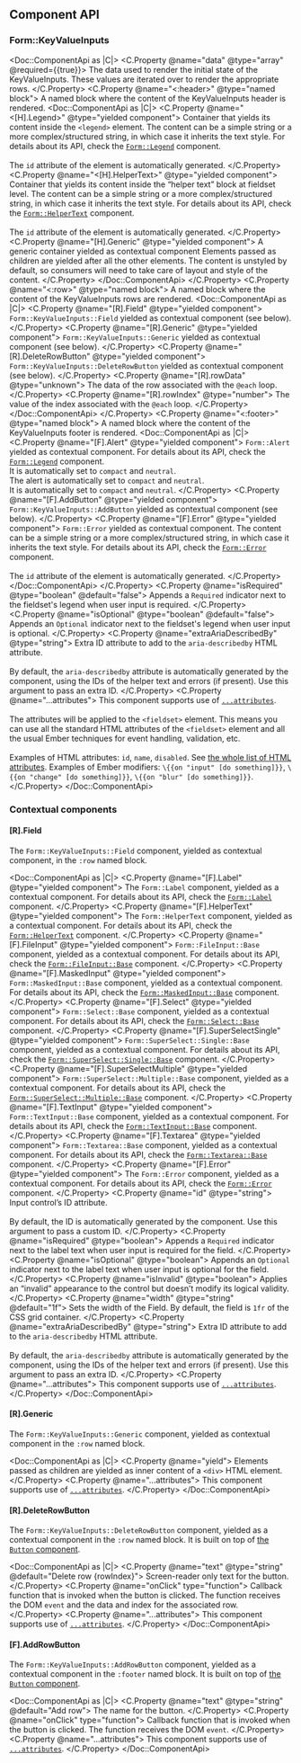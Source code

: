 ## Component API

### Form::KeyValueInputs

<Doc::ComponentApi as |C|>
  <C.Property @name="data" @type="array" @required={{true}}>
    The data used to render the initial state of the KeyValueInputs. These values are iterated over to render the appropriate rows.
  </C.Property>
  <C.Property @name="<:header>" @type="named block">
    A named block where the content of the KeyValueInputs header is rendered.
    <Doc::ComponentApi as |C|>
      <C.Property @name="<[H].Legend>" @type="yielded component">
        Container that yields its content inside the `<legend>` element. The content can be a simple string or a more complex/structured string, in which case it inherits the text style. For details about its API, check the [`Form::Legend`](/components/form/primitives) component.
        <br/><br/>
        The `id` attribute of the element is automatically generated.
      </C.Property>
      <C.Property @name="<[H].HelperText>" @type="yielded component">
        Container that yields its content inside the “helper text” block at fieldset level. The content can be a simple string or a more complex/structured string, in which case it inherits the text style. For details about its API, check the [`Form::HelperText`](/components/form/primitives) component.
        <br/><br/>
        The `id` attribute of the element is automatically generated.
      </C.Property>
      <C.Property @name="[H].Generic" @type="yielded component">
        A generic container yielded as contextual component Elements passed as children are yielded after all the other elements. The content is unstyled by default, so consumers will need to take care of layout and style of the content.
      </C.Property>
    </Doc::ComponentApi>
  </C.Property>
  <C.Property @name="<:row>" @type="named block">
    A named block where the content of the KeyValueInputs rows are rendered.
    <Doc::ComponentApi as |C|>
      <C.Property @name="[R].Field" @type="yielded component">
        `Form::KeyValueInputs::Field` yielded as contextual component (see below).
      </C.Property>
      <C.Property @name="[R].Generic" @type="yielded component">
        `Form::KeyValueInputs::Generic` yielded as contextual component (see below).
      </C.Property>
      <C.Property @name="[R].DeleteRowButton" @type="yielded component">
        `Form::KeyValueInputs::DeleteRowButton` yielded as contextual component (see below).
      </C.Property>
     <C.Property @name="[R].rowData" @type="unknown">
        The data of the row associated with the `@each` loop.
      </C.Property>
      <C.Property @name="[R].rowIndex" @type="number">
        The value of the index associated with the `@each` loop.
      </C.Property>
    </Doc::ComponentApi>
  </C.Property>
  <C.Property @name="<:footer>" @type="named block">
    A named block where the content of the KeyValueInputs footer is rendered.
    <Doc::ComponentApi as |C|>
      <C.Property @name="[F].Alert" @type="yielded component">
        `Form::Alert` yielded as contextual component. For details about its API, check the [`Form::Legend`](/components/form/primitives) component.
        <br/>It is automatically set to `compact` and `neutral`.
        <br/>The alert is automatically set to `compact` and `neutral`.
        <br/>It is automatically set to `compact` and `neutral`.
      </C.Property>
      <C.Property @name="[F].AddButton" @type="yielded component">
        `Form::KeyValueInputs::AddButton` yielded as contextual component (see below).
      </C.Property>
      <C.Property @name="[F].Error" @type="yielded component">
        `Form::Error` yielded as contextual component. The content can be a simple string or a more complex/structured string, in which case it inherits the text style. For details about its API, check the [`Form::Error`](/components/form/primitives) component.
        <br/><br/>
        The `id` attribute of the element is automatically generated.
      </C.Property>
    </Doc::ComponentApi>
  </C.Property>
  <C.Property @name="isRequired" @type="boolean" @default="false">
    Appends a `Required` indicator next to the fieldset's legend when user input is required.
  </C.Property>
  <C.Property @name="isOptional" @type="boolean" @default="false">
    Appends an `Optional` indicator next to the fieldset's legend when user input is optional.
  </C.Property>
  <C.Property @name="extraAriaDescribedBy" @type="string">
    Extra ID attribute to add to the `aria-describedby` HTML attribute.
    <br/><br/>
    By default, the `aria-describedby` attribute is automatically generated by the component, using the IDs of the helper text and errors (if present). Use this argument to pass an extra ID.
  </C.Property>
  <C.Property @name="...attributes">
    This component supports use of [`...attributes`](https://guides.emberjs.com/release/in-depth-topics/patterns-for-components/#toc_attribute-ordering).
    <br/><br/>
    The attributes will be applied to the `<fieldset>` element. This means you can use all the standard HTML attributes of the `<fieldset>` element and all the usual Ember techniques for event handling, validation, etc.
    <br/><br/>
    Examples of HTML attributes: `id`, `name`, `disabled`. See [the whole list of HTML attributes](https://developer.mozilla.org/en-US/docs/Web/HTML/Element/fieldset#attributes). Examples of Ember modifiers: `\{{on "input" [do something]}}`, `\{{on "change" [do something]}}`, `\{{on "blur" [do something]}}`.
  </C.Property>
</Doc::ComponentApi>

### Contextual components

#### [R].Field

The `Form::KeyValueInputs::Field` component, yielded as contextual component, in the `:row` named block.

<Doc::ComponentApi as |C|>
  <C.Property @name="[F].Label" @type="yielded component">
     The `Form::Label` component, yielded as a contextual component. For details about its API, check the [`Form::Label`](/components/form/primitives?tab=code#formlabel-2) component.
  </C.Property>
  <C.Property @name="[F].HelperText" @type="yielded component">
    The `Form::HelperText` component, yielded as a contextual component. For details about its API, check the [`Form::HelperText`](/components/form/primitives?tab=code#formhelpertext-2) component.
  </C.Property>
  <C.Property @name="[F].FileInput" @type="yielded component">
    `Form::FileInput::Base` component, yielded as a contextual component. For details about its API, check the [`Form::FileInput::Base`](/components/form/file-input?tab=code#formfileinputbase-1) component.
  </C.Property>
  <C.Property @name="[F].MaskedInput" @type="yielded component">
    `Form::MaskedInput::Base` component, yielded as a contextual component. For details about its API, check the [`Form::MaskedInput::Base`](/components/form/masked-input?tab=code#formmaskedinputbase-1) component.
  </C.Property>
  <C.Property @name="[F].Select" @type="yielded component">
     `Form::Select::Base` component, yielded as a contextual component. For details about its API, check the [`Form::Select::Base`](/components/form/select?tab=code#formselectbase-1) component.
  </C.Property>
  <C.Property @name="[F].SuperSelectSingle" @type="yielded component">
    `Form::SuperSelect::Single::Base` component, yielded as a contextual component. For details about its API, check the [`Form::SuperSelect::Single::Base`](/components/form/super-select?tab=code#superselectsinglebase) component.
  </C.Property>
  <C.Property @name="[F].SuperSelectMultiple" @type="yielded component">
    `Form::SuperSelect::Multiple::Base` component, yielded as a contextual component. For details about its API, check the [`Form::SuperSelect::Multiple::Base`](/components/form/super-select?tab=code#superselectmultiplebase) component.
  </C.Property>
  <C.Property @name="[F].TextInput" @type="yielded component">
    `Form::TextInput::Base` component, yielded as a contextual component. For details about its API, check the [`Form::TextInput::Base`](/components/form/text-input?tab=code#formtextinputbase-1) component.
  </C.Property>
  <C.Property @name="[F].Textarea" @type="yielded component">
    `Form::Textarea::Base` component, yielded as a contextual component. For details about its API, check the [`Form::Textarea::Base`](/components/form/textarea?tab=code#formtextareabase-1) component.
  </C.Property>
  <C.Property @name="[F].Error" @type="yielded component">
    The `Form::Error` component, yielded as a contextual component. For details about its API, check the [`Form::Error`](/components/form/primitives?tab=code#formerror-2) component.
  </C.Property>
  <C.Property @name="id" @type="string">
    Input control’s ID attribute.
    <br/><br/>
    By default, the ID is automatically generated by the component. Use this argument to pass a custom ID.
  </C.Property>
  <C.Property @name="isRequired" @type="boolean">
    Appends a `Required` indicator next to the label text when user input is required for the field.
  </C.Property>
  <C.Property @name="isOptional" @type="boolean">
    Appends an `Optional` indicator next to the label text when user input is optional for the field.
  </C.Property>
  <C.Property @name="isInvalid" @type="boolean">
    Applies an “invalid” appearance to the control but doesn’t modify its logical validity.
  </C.Property>
  <C.Property @name="width" @type="string" @default="1f">
    Sets the width of the Field. By default, the field is `1fr` of the CSS grid container.
  </C.Property>
  <C.Property @name="extraAriaDescribedBy" @type="string">
    Extra ID attribute to add to the `aria-describedby` HTML attribute.
    <br/><br/>
    By default, the `aria-describedby` attribute is automatically generated by the component, using the IDs of the helper text and errors (if present). Use this argument to pass an extra ID.
  </C.Property>
  <C.Property @name="...attributes">
    This component supports use of [`...attributes`](https://guides.emberjs.com/release/in-depth-topics/patterns-for-components/#toc_attribute-ordering).
  </C.Property>
</Doc::ComponentApi>

#### [R].Generic

The `Form::KeyValueInputs::Generic` component, yielded as contextual component in the `:row` named block.

<Doc::ComponentApi as |C|>
  <C.Property @name="yield">
    Elements passed as children are yielded as inner content of a `<div>` HTML element.
  </C.Property>
  <C.Property @name="...attributes">
    This component supports use of [`...attributes`](https://guides.emberjs.com/release/in-depth-topics/patterns-for-components/#toc_attribute-ordering).
  </C.Property>
</Doc::ComponentApi>

#### [R].DeleteRowButton

The `Form::KeyValueInputs::DeleteRowButton` component, yielded as a contextual component in the `:row` named block. It is built on top of [the `Button` component](/components/button).

<Doc::ComponentApi as |C|>
  <C.Property @name="text" @type="string" @default="Delete row {rowIndex}">
    Screen-reader only text for the button.
  </C.Property>
  <C.Property @name="onClick" type="function">
    Callback function that is invoked when the button is clicked. The function receives the DOM `event` and the data and index for the associated row.
  </C.Property>
  <C.Property @name="...attributes">
    This component supports use of [`...attributes`](https://guides.emberjs.com/release/in-depth-topics/patterns-for-components/#toc_attribute-ordering).
  </C.Property>
</Doc::ComponentApi>

#### [F].AddRowButton

The `Form::KeyValueInputs::AddRowButton` component, yielded as a contextual component in the `:footer` named block. It is built on top of [the `Button` component](/components/button).

<Doc::ComponentApi as |C|>
  <C.Property @name="text" @type="string" @default="Add row">
    The name for the button.
  </C.Property>
  <C.Property @name="onClick" type="function">
    Callback function that is invoked when the button is clicked. The function receives the DOM `event`.
  </C.Property>
  <C.Property @name="...attributes">
    This component supports use of [`...attributes`](https://guides.emberjs.com/release/in-depth-topics/patterns-for-components/#toc_attribute-ordering).
  </C.Property>
</Doc::ComponentApi>
